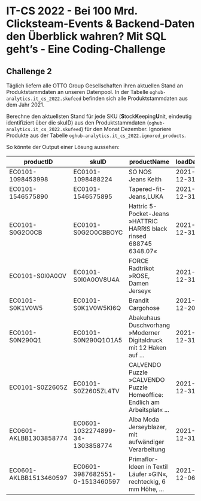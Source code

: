 # IT-CS 2022 - Bei 100 Mrd. Clicksteam-Events & Backend-Daten den Überblick wahren? Mit SQL geht’s - Eine Coding-Challenge
## Challenge 2

Täglich liefern alle OTTO Group Gesellschaften ihren aktuellen Stand an Produktstammdaten an unseren Datenpool.
In der Tabelle `oghub-analytics.it_cs_2022.skufeed` befinden sich alle Produktstammdaten aus dem Jahr 2021.

Berechne den aktuellsten Stand für jede SKU (**S**tock**K**eeping**U**nit, eindeutig identifiziert über die skuID) aus den
Produktstammdaten (`oghub-analytics.it_cs_2022.skufeed`) für den Monat Dezember. Ignoriere Produkte aus der Tabelle
`oghub-analytics.it_cs_2022.ignored_products`.


So könnte der Output einer Lösung aussehen:

| productID              | skuID                           | productName                                                              | loadDate   |
| ---------------------- | ------------------------------- | ------------------------------------------------------------------------ | ---------- |
| EC0101-1098453998      | EC0101-1098488224               | SO NOS Jeans Keith                                                       | 2021-12-31 |
| EC0101-1546575890      | EC0101-1546575895               | Tapered-fit-Jeans,LUKA                                                   | 2021-12-31 |
| EC0101-S0G2O0CB        | EC0101-S0G2O0CBBOYC             | Hattric 5-Pocket-Jeans »HATTRIC HARRIS black rinsed 688745 6348.07«      | 2021-12-31 |
| EC0101-S0I0A0OV        | EC0101-S0I0A0OV8U4A             | FORCE Radtrikot »ROSE, Damen Jersey«                                     | 2021-12-31 |
| EC0101-S0K1V0W5        | EC0101-S0K1V0W5KI6Q             | Brandit Cargohose                                                        | 2021-12-20 |
| EC0101-S0N290Q1        | EC0101-S0N290Q1O1A5             | Abakuhaus Duschvorhang »Moderner Digitaldruck mit 12 Haken auf ...       | 2021-12-31 |
| EC0101-S0Z2605Z        | EC0101-S0Z2605ZL4TV             | CALVENDO Puzzle »CALVENDO Puzzle Homeoffice: Endlich am Arbeitsplat« ... | 2021-12-31 |
| EC0601-AKLBB1303858774 | EC0601-1032274899-34-1303858774 | Alba Moda Jerseyblazer, mit aufwändiger Verarbeitung                     | 2021-12-31 |
| EC0601-AKLBB1513460597 | EC0601-3987682551-0-1513460597  | Primaflor-Ideen in Textil Läufer »GIN«, rechteckig, 6 mm Höhe, ...       | 2021-12-06 |

